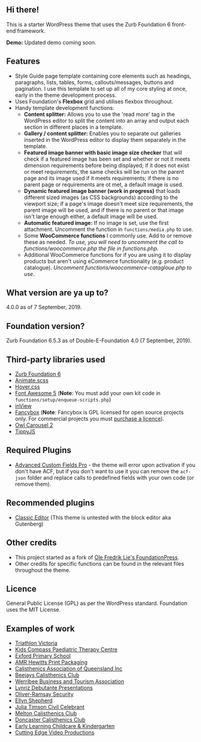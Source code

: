 ## Hi there!

This is a starter WordPress theme that uses the Zurb Foundation 6 front-end framework.

__Demo:__ Updated demo coming soon.

## Features 

* Style Guide page template</strong> containing core elements such as headings, paragraphs, lists, tables, forms, callouts/messages, buttons and pagination. I use this template to set up all of my core styling at once, early in the theme development process.
* Uses Foundation's <strong>Flexbox</strong> grid and utilises flexbox throughout.
* Handy template development functions:
    * __Content splitter:__ Allows you to use the 'read more' tag in the WordPress editor to split the content into an array and output each section in different places in a template.
	* __Gallery / content splitter:__ Enables you to separate out galleries inserted in the WordPress editor to display them separately in the template.
	* __Featured image banner with basic image size checker__ that will check if a featured image has been set and whether or not it meets dimension requirements before being displayed; if it does not exist or meet requirements, the same checks will be run on the parent page and its image used if it meets requirements; if there is no parent page or requirements are ot met, a default image is used.
	* __Dynamic featured image banner (work in progress)__ that loads different sized images (as CSS backgrounds) according to the viewport size; if a page's image doesn't meet size requirements, the parent image will be used, and if there is no parent or that image isn't large enough either, a default image will be used.
	* __Automatic featured image:__ If no image is set, use the first attachment. Uncomment the function in `functions/media.php` to use.
	* Some __WooCommerce functions__ I commonly use. Add to or remove these as needed. _To use, you will need to uncomment the call to functions/woocommerce.php the file in functions.php._
	* Additional WooCommerce functions for if you are using it to display products but aren't using eCommerce functionality (e.g. product catalogue). _Uncomment functions/woocommerce-catagloue.php to use_.
	
## What version are ya up to?

4.0.0 as of 7 September, 2019.

## Foundation version?

Zurb Foundation 6.5.3 as of Double-E-Foundation 4.0 (7 September, 2019).

## Third-party libraries used

* [Zurb Foundation 6](https://foundation.zurb.com)
* [Animate.scss](https://github.com/doubleedesign/Animate.scss)
* [Hover.css](https://github.com/IanLunn/Hover)
* [Font Awesome 5](http://www.fontawesome.com/) (**Note**: You must add your own kit code in `functions/setup/enqueue-scripts.php`)
* [inView](https://github.com/protonet/jquery.inview)
* [Fancybox](http://fancyapps.com/fancybox) (**Note**: Fancybox is GPL licensed for open source projects only. For commercial projects you must [purchase a licence](http://fancyapps.com/fancybox/3/#license)).
* [Owl Carousel 2](https://owlcarousel2.github.io/OwlCarousel2/)
* [TippyJS](https://github.com/atomiks/tippyjs)

## Required Plugins
* [Advanced Custom Fields Pro](https://www.advancedcustomfields.com) - the theme will error upon activation if you don't have ACF, but if you don't want to use it you can remove the `acf-json` folder and replace calls to predefined fields with your own code (or remove them). 

## Recommended plugins
* [Classic Editor](https://en-au.wordpress.org/plugins/classic-editor/) (This theme is untested with the block editor aka Gutenberg)

## Other credits

* This project started as a fork of [Ole Fredrik Lie's FoundationPress](https://github.com/olefredrik).
* Other credits for specific functions can be found in the relevant files throughout the theme.

## Licence

General Public License (GPL) as per the WordPress standard. Foundation uses the MIT License.

## Examples of work
* [Triathlon Victoria](https://www.triathlonvictoria.org.au)
* [Kids Compass Paediatric Therapy Centre](https://www.kidscompass.com.au)
* [Exford Primary School](http://www.exfordps.vic.edu.au) 
* [AMR Hewitts Print Packaging](https://www.amrhewitts.com.au)
* [Calisthenics Association of Queensland Inc](https://www.calisthenicsqld.com.au)
* [Beejays Calisthenics Club](https://www.beejayscalisthenics.com.au)
* [Werribee Business and Tourism Association](http://www.werribeebusinessandtourism.org.au)
* [Lynriz Debutante Presentations](http://www.lynrizdebs.com.au)
* [Oliver-Ramsay Security](https://www.orsecurity.com.au)
* [Ellyn Shepherd](https://www.ellynshepherd.com.au)
* [Julia Timson Civil Celebrant](https://www.juliatimson.com.au)
* [Melton Calisthenics Club](https://www.meltoncalisthenics.org.au)
* [Doncaster Calisthenics Club](https://www.doncastercalisthenics.org.au)
* [Early Learning Childcare &amp; Kindergarten](https://www.elcck.com.au)
* [Cutting Edge Video Productions](http://www.cuttingedgevideo.com.au)
